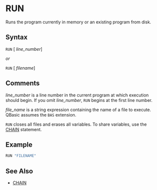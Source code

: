 # RUN

Runs the program currently in memory or an existing program from disk.

## Syntax

`RUN` [ *line_number*]

*or*

`RUN` [ *filename*]

## Comments

*line_number* is a line number in the current program at which execution should begin. If you omit *line_number*, `RUN` begins at the first line number.

*file_name* is a string expression containing the name of a file to execute. QBasic assumes the `BAS` extension.

`RUN` closes all files and erases all variables. To share variables, use the [CHAIN](CHAIN) statement.

## Example

```vb
RUN "FILENAME"
```

## See Also

- [CHAIN](CHAIN)
